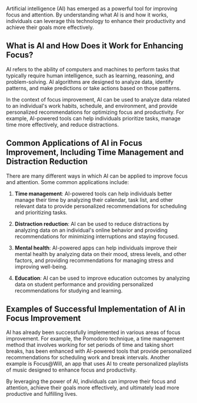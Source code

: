 
Artificial intelligence (AI) has emerged as a powerful tool for improving focus and attention. By understanding what AI is and how it works, individuals can leverage this technology to enhance their productivity and achieve their goals more effectively.

What is AI and How Does it Work for Enhancing Focus?
----------------------------------------------------

AI refers to the ability of computers and machines to perform tasks that typically require human intelligence, such as learning, reasoning, and problem-solving. AI algorithms are designed to analyze data, identify patterns, and make predictions or take actions based on those patterns.

In the context of focus improvement, AI can be used to analyze data related to an individual's work habits, schedule, and environment, and provide personalized recommendations for optimizing focus and productivity. For example, AI-powered tools can help individuals prioritize tasks, manage time more effectively, and reduce distractions.

Common Applications of AI in Focus Improvement, Including Time Management and Distraction Reduction
---------------------------------------------------------------------------------------------------

There are many different ways in which AI can be applied to improve focus and attention. Some common applications include:

1. **Time management**: AI-powered tools can help individuals better manage their time by analyzing their calendar, task list, and other relevant data to provide personalized recommendations for scheduling and prioritizing tasks.

2. **Distraction reduction**: AI can be used to reduce distractions by analyzing data on an individual's online behavior and providing recommendations for minimizing interruptions and staying focused.

3. **Mental health**: AI-powered apps can help individuals improve their mental health by analyzing data on their mood, stress levels, and other factors, and providing recommendations for managing stress and improving well-being.

4. **Education**: AI can be used to improve education outcomes by analyzing data on student performance and providing personalized recommendations for studying and learning.

Examples of Successful Implementation of AI in Focus Improvement
----------------------------------------------------------------

AI has already been successfully implemented in various areas of focus improvement. For example, the Pomodoro technique, a time management method that involves working for set periods of time and taking short breaks, has been enhanced with AI-powered tools that provide personalized recommendations for scheduling work and break intervals. Another example is Focus@Will, an app that uses AI to create personalized playlists of music designed to enhance focus and productivity.

By leveraging the power of AI, individuals can improve their focus and attention, achieve their goals more effectively, and ultimately lead more productive and fulfilling lives.
